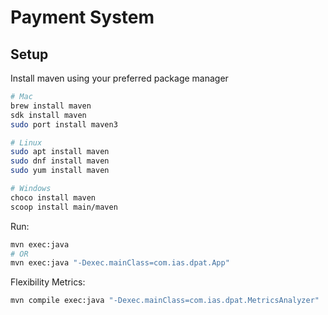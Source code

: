 # Payment System

## Setup

Install maven using your preferred package manager

```bash
# Mac
brew install maven
sdk install maven
sudo port install maven3

# Linux
sudo apt install maven
sudo dnf install maven
sudo yum install maven

# Windows
choco install maven
scoop install main/maven
```


Run:

```bash
mvn exec:java
# OR
mvn exec:java "-Dexec.mainClass=com.ias.dpat.App"
```

Flexibility Metrics:

```bash
mvn compile exec:java "-Dexec.mainClass=com.ias.dpat.MetricsAnalyzer"
```